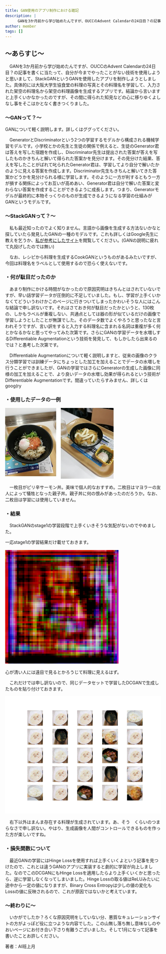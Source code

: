 ```yaml
---
title: GAN使用のアプリ制作における雑記
description: |
    　GANを3か月前から学び始めたんですが、OUCCのAdvent Calendarの24日目？の記事を書くに当たって、自分が今までやったことがない技術を使用しようと思いまして、StackGANというGANを使用したアプリを制作しようとしました。具体的には大阪大学生協食堂の料理の写真とその料理名を学習して、入力された架空の料理名から架空の料理画像を生成するアプリです。結論から言いますと上手くいかなかったのですが、その間に得られた知見などの心に移りゆくよしなし事をそこはかとなく書きつくりました。
author: member
tags: []
---
```

<!-- wp:heading -->
<h2>～あらすじ～</h2>
<!-- /wp:heading -->

<!-- wp:paragraph -->
<p>　GANを3か月前から学び始めたんですが、OUCCのAdvent Calendarの24日目？の記事を書くに当たって、自分が今までやったことがない技術を使用しようと思いまして、StackGANというGANを使用したアプリを制作しようとしました。具体的には大阪大学生協食堂の料理の写真とその料理名を学習して、入力された架空の料理名から架空の料理画像を生成するアプリです。結論から言いますと上手くいかなかったのですが、その間に得られた知見などの心に移りゆくよしなし事をそこはかとなく書きつくりました。</p>
<!-- /wp:paragraph -->

<!-- wp:heading {"level":3} -->
<h3>～GANって？～</h3>
<!-- /wp:heading -->

<!-- wp:paragraph -->
<p>GANについて軽く説明します。詳しくはググってください。</p>
<!-- /wp:paragraph -->

<!-- wp:paragraph -->
<p>　GeneratorとDiscriminatorという2つの学習するモデルから構成される機械学習モデルです。小学校とかの先生と生徒の関係で例えると、生徒のGenerator君は答えを写した宿題を作成し、Discriminator先生は提出された答案が答えを写したものかきちんと解いて得られた答案かを見分けます。その見分けた結果、答えを写したことがばれて叱られたGenerator君は、学習してより自分で解いたかのように見える答案を作成します。Discriminator先生もきちんと解いてきた答案かどうかを見分けられる様に学習します。そのように一方が利するともう一方が損する関係によってお互いが高めあい、Generator君は自分で解いた答案と変わらない答案を作成することができるように成長します。つまり、Generatorモデルが最終的に本物そっくりのものが生成できるようになる学習の仕組みがGANというモデルです。</p>
<!-- /wp:paragraph -->

<!-- wp:heading {"level":3} -->
<h3>～StackGANって？～</h3>
<!-- /wp:heading -->

<!-- wp:paragraph -->
<p>　私も最近知ったのでよく知りません。言語から画像を生成する方法ないかなと探していたら発見したGANの一種のモデルです。これも詳しくはGoogle先生に教えを乞うか、<a href="https://benrishi-ai.com/stackgan01/" title="https://benrishi-ai.com/stackgan01/">私が参考にしたサイト</a>を閲覧してください。<span class="text-gray-400">(GANの説明に疲れて丸投げしたのでは無い)</span></p>
<!-- /wp:paragraph -->

<!-- wp:paragraph -->
<p>　なお、レシピから料理を生成するCookGANというものがあるみたいですが、今回は料理名をラベルとして使用するので恐らく使えないです。</p>
<!-- /wp:paragraph -->

<!-- wp:heading {"level":3} -->
<h3>・何が駄目だったのか</h3>
<!-- /wp:heading -->

<!-- wp:paragraph -->
<p>　あまり制作にかける時間がなかったので原因究明はきちんとはされていないですが、早い話学習データが圧倒的に不足していました。もし、学習が上手くいかなくてどういうわけかこのページに行きついてしまったかわいそうな人にはこんな結論で申し訳ないです。それはさておき何が駄目だったかというと、130枚の、しかもラベルが重複しない、共通点としては器の形が似ているだけの画像で学習しようとしたことが無謀でした。そのデータ数でよくやろうと思ったなと言われそうですが、言い訳をすると入力する料理名に含まれる名詞は重複が多く何とかなるかなと思ってやってみた次第です。さらにGANの学習データを水増しするDifferentiable Augmentationという技術を発見して、もしかしたら出来るのでは？と愚考した次第です。</p>
<!-- /wp:paragraph -->

<!-- wp:paragraph -->
<p>　Differentiable Augmentationについて軽く説明しますと、従来の画像のクラス分類学習では訓練データにちょっとした加工を加えることでデータの水増しを行うことができましたが、GANの学習ではさらにGeneratorの生成した画像に同様の加工を加えることで、より良いデータの水増し効果が得られるという技術がDifferentiable Augmentationです。間違っていたらすみません、詳しくはgoog(ry</p>
<!-- /wp:paragraph -->

<!-- wp:heading {"level":3} -->
<h3>・使用したデータの一例</h3>
<!-- /wp:heading -->

<!-- wp:image {"align":"center","id":373,"width":431,"height":279,"sizeSlug":"large","linkDestination":"none"} -->
![](./362/IMG_20180205_114539-2.jpg)
<!-- /wp:image -->

<!-- wp:paragraph -->
<p>　一枚目がピリ辛サーモン丼。美味で個人的なおすすめ。二枚目はマヨラーの友人によって犠牲となった親子丼。親子丼に何の恨みがあったのだろうか。なお、二枚目は学習には使用していません。</p>
<!-- /wp:paragraph -->

<!-- wp:heading {"level":3} -->
<h3>・結果</h3>
<!-- /wp:heading -->

<!-- wp:paragraph -->
<p>　StackGANのstage1の学習段階で上手くいきそうな気配がないのでやめました。</p>
<!-- /wp:paragraph -->

<!-- wp:paragraph -->
<p>一応stage1の学習結果だけ載せておきます。</p>
<!-- /wp:paragraph -->

<!-- wp:image {"align":"center","id":365,"width":305,"height":306,"sizeSlug":"large","linkDestination":"none"} -->
![](./362/gen_994_8.png)
<!-- /wp:image -->

<!-- wp:paragraph -->
<p>心が清い人には遠目で見るとかろうじて料理に見えるはず。</p>
<!-- /wp:paragraph -->

<!-- wp:paragraph -->
<p>　これだけでは申し訳ないので、同じデータセットで学習したDCGANで生成したものを貼り付けておきます。</p>
<!-- /wp:paragraph -->

<!-- wp:image {"id":374,"sizeSlug":"large","linkDestination":"none"} -->
![](./362/dcgan_mnist_0714.png)
<!-- /wp:image -->

<!-- wp:paragraph -->
<p>　右下以外はまんま存在する料理が生成されています。あ、そう　くらいのつまらなさで申し訳ない。やはり、生成画像を人間がコントロールできるものを作った方が楽しいですね。</p>
<!-- /wp:paragraph -->

<!-- wp:heading {"level":3} -->
<h3>・損失関数について</h3>
<!-- /wp:heading -->

<!-- wp:paragraph -->
<p>　最近GANの学習にはHinge Lossを使用すれば上手くいくよという記事を見つけたので、これとは違うGANのアプリに実装すると劇的に学習が向上しました。なのでこのDCGANにもHinge Lossを適用したらより上手くいくかと思ったら、逆に学習しなくなってしまいました。Hinge Lossの取る値はReLUみたいに途中から一定の値になりますが、Binary Cross Entropyは少しの値の変化もLossの値に反映されるので、これが原因ではないかと考えています。</p>
<!-- /wp:paragraph -->

<!-- wp:heading {"level":3} -->
<h3>～終わりに～</h3>
<!-- /wp:heading -->

<!-- wp:paragraph -->
<p>　いかがでしたか？ろくな原因究明をしていない分、悪質なキュレーションサイトの方がよっぽど役に立つような内容でした。この山無し落ち無し意味なしのやおいページにお付き合い下さり有難うございました。そして1月になって記事を書いたことお許しください。</p>
<!-- /wp:paragraph -->

<!-- wp:paragraph -->
<p></p>
<!-- /wp:paragraph -->

<!-- wp:paragraph -->
<p>著者：AI班上月</p>
<!-- /wp:paragraph -->
